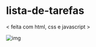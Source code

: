 # lista-de-tarefas

 < feita com html, css e javascript >  

![img](https://user-images.githubusercontent.com/72472050/164148759-fab40881-c2e1-4bc6-bc61-50e37a661fba.png)
